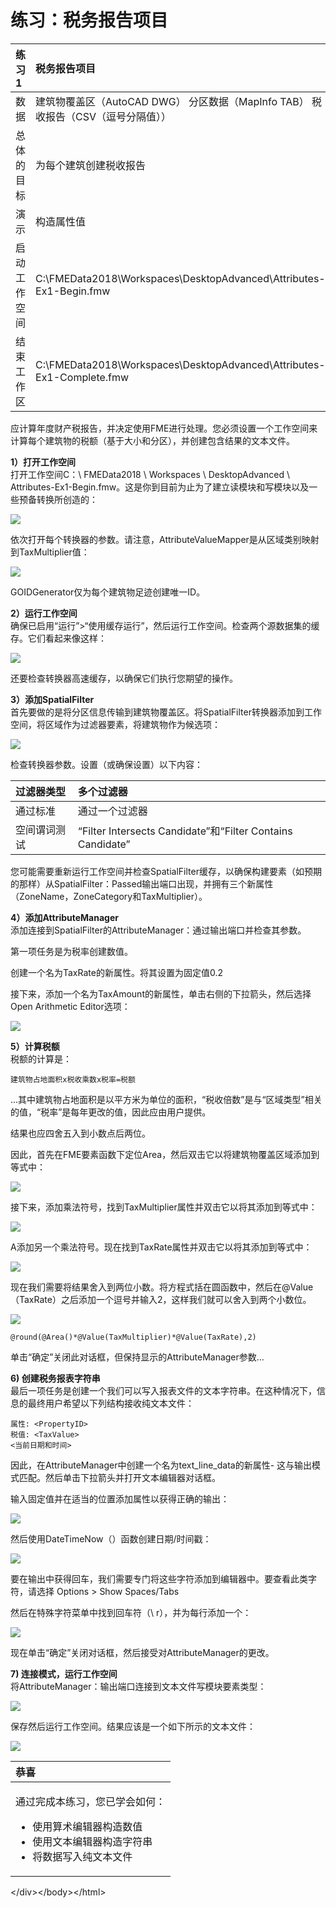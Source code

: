 # 练习：税务报告项目

|  练习1 |  税务报告项目 |
| :--- | :--- |
| 数据 | 建筑物覆盖区（AutoCAD DWG） 分区数据（MapInfo TAB） 税收报告（CSV（逗号分隔值）） |
| 总体的目标 | 为每个建筑创建税收报告 |
| 演示 | 构造属性值 |
| 启动工作空间 | C:\FMEData2018\Workspaces\DesktopAdvanced\Attributes-Ex1-Begin.fmw |
| 结束工作区 | C:\FMEData2018\Workspaces\DesktopAdvanced\Attributes-Ex1-Complete.fmw |

应计算年度财产税报告，并决定使用FME进行处理。您必须设置一个工作空间来计算每个建筑物的税额（基于大小和分区），并创建包含结果的文本文件。

  
**1）打开工作空间**  
打开工作空间C：\ FMEData2018 \ Workspaces \ DesktopAdvanced \ Attributes-Ex1-Begin.fmw。这是你到目前为止为了建立读模块和写模块以及一些预备转换所创造的：

[![](../.gitbook/assets/img1.201.ex1.initialworkspace.png)](https://github.com/domix2000/FMETraining/blob/Desktop-Advanced-2018/DesktopAdvanced1Attributes/Images/Img1.201.Ex1.InitialWorkspace.png)

依次打开每个转换器的参数。请注意，AttributeValueMapper是从区域类别映射到TaxMultiplier值：

[![](../.gitbook/assets/img1.202.ex1.attributevaluemapperparams.png)](https://github.com/domix2000/FMETraining/blob/Desktop-Advanced-2018/DesktopAdvanced1Attributes/Images/Img1.202.Ex1.AttributeValueMapperParams.png)

GOIDGenerator仅为每个建筑物足迹创建唯一ID。

  
**2）运行工作空间**  
确保已启用“运行”&gt;“使用缓存运行”，然后运行工作空间。检查两个源数据集的缓存。它们看起来像这样：

[![](../.gitbook/assets/img1.200.ex1.initialdata.png)](https://github.com/domix2000/FMETraining/blob/Desktop-Advanced-2018/DesktopAdvanced1Attributes/Images/Img1.200.Ex1.InitialData.png)

还要检查转换器高速缓存，以确保它们执行您期望的操作。

  
**3）添加SpatialFilter**  
首先要做的是将分区信息传输到建筑物覆盖区。将SpatialFilter转换器添加到工作空间，将区域作为过滤器要素，将建筑物作为候选项：

[![](../.gitbook/assets/img1.203.ex1.spatialfilteroncanvas.png)](https://github.com/domix2000/FMETraining/blob/Desktop-Advanced-2018/DesktopAdvanced1Attributes/Images/Img1.203.Ex1.SpatialFilterOnCanvas.png)

检查转换器参数。设置（或确保设置）以下内容：

| 过滤器类型 | 多个过滤器 |
| :--- | :--- |
| 通过标准 | 通过一个过滤器 |
| 空间谓词测试 | “Filter Intersects Candidate”和“Filter Contains Candidate” |

您可能需要重新运行工作空间并检查SpatialFilter缓存，以确保构建要素（如预期的那样）从SpatialFilter：Passed输出端口出现，并拥有三个新属性（ZoneName，ZoneCategory和TaxMultiplier）。

  
**4）添加AttributeManager**  
添加连接到SpatialFilter的AttributeManager：通过输出端口并检查其参数。

第一项任务是为税率创建数值。

创建一个名为TaxRate的新属性。将其设置为固定值0.2

接下来，添加一个名为TaxAmount的新属性，单击右侧的下拉箭头，然后选择Open Arithmetic Editor选项：

[![](https://github.com/xuhengxx/FMETraining-1/tree/8f6a5c8abb7fbfdbef1e0e8b81b6c860e9fbbd6d/DesktopAdvanced1Attributes/1.Exercise1_files/Img1.204.Ex1.OpenArithmeticEditorOption.png)](https://github.com/domix2000/FMETraining/blob/Desktop-Advanced-2018/DesktopAdvanced1Attributes/Images/Img1.204.Ex1.OpenArithmeticEditorOption.png)

  
**5）计算税额**  
税额的计算是：

```text
建筑物占地面积x税收乘数x税率=税额
```

...其中建筑物占地面积是以平方米为单位的面积，“税收倍数”是与“区域类型”相关的值，“税率”是每年更改的值，因此应由用户提供。

结果也应四舍五入到小数点后两位。

因此，首先在FME要素函数下定位Area，然后双击它以将建筑物覆盖区域添加到等式中：

[![](../.gitbook/assets/img1.205.ex1.equationareavalue.png)](https://github.com/domix2000/FMETraining/blob/Desktop-Advanced-2018/DesktopAdvanced1Attributes/Images/Img1.205.Ex1.EquationAreaValue.png)

接下来，添加乘法符号，找到TaxMultiplier属性并双击它以将其添加到等式中：

[![](../.gitbook/assets/img1.206.ex1.equationtaxmultipliervalue.png)](https://github.com/domix2000/FMETraining/blob/Desktop-Advanced-2018/DesktopAdvanced1Attributes/Images/Img1.206.Ex1.EquationTaxMultiplierValue.png)

A添加另一个乘法符号。现在找到TaxRate属性并双击它以将其添加到等式中：

[![](../.gitbook/assets/img1.207.ex1.equationtaxratevalue.png)](https://github.com/domix2000/FMETraining/blob/Desktop-Advanced-2018/DesktopAdvanced1Attributes/Images/Img1.207.Ex1.EquationTaxRateValue.png)

现在我们需要将结果舍入到两位小数。将方程式括在圆函数中，然后在@Value（TaxRate）之后添加一个逗号并输入2，这样我们就可以舍入到两个小数位。

[![](../.gitbook/assets/img1.210.ex1.equationrounding.png)](https://github.com/domix2000/FMETraining/blob/Desktop-Advanced-2018/DesktopAdvanced1Attributes/Images/Img1.210.Ex1.EquationRounding.png)

```text
@round(@Area()*@Value(TaxMultiplier)*@Value(TaxRate),2)
```

单击“确定”关闭此对话框，但保持显示的AttributeManager参数...

  
**6\) 创建税务报表字符串**  
最后一项任务是创建一个我们可以写入报表文件的文本字符串。在这种情况下，信息的最终用户希望以下列结构接收纯文本文件：

```text
属性: <PropertyID>
税值: <TaxValue>
<当前日期和时间>
```

因此，在AttributeManager中创建一个名为text\_line\_data的新属性- 这与输出模式匹配。然后单击下拉箭头并打开文本编辑器对话框。

输入固定值并在适当的位置添加属性以获得正确的输出：

[![](../.gitbook/assets/img1.213.ex1.stringcreationinitial.png)](https://github.com/domix2000/FMETraining/blob/Desktop-Advanced-2018/DesktopAdvanced1Attributes/Images/Img1.213.Ex1.StringCreationInitial.png)

然后使用DateTimeNow（）函数创建日期/时间戳：

[![](../.gitbook/assets/img1.214.ex1.stringcreationinitial.png)](https://github.com/domix2000/FMETraining/blob/Desktop-Advanced-2018/DesktopAdvanced1Attributes/Images/Img1.214.Ex1.StringCreationInitial.png)

要在输出中获得回车，我们需要专门将这些字符添加到编辑器中。要查看此类字符，请选择 Options &gt; Show Spaces/Tabs

然后在特殊字符菜单中找到回车符（\ r），并为每行添加一个：

[![](../.gitbook/assets/img1.215.ex1.stringcreationcarriagereturn.png)](https://github.com/domix2000/FMETraining/blob/Desktop-Advanced-2018/DesktopAdvanced1Attributes/Images/Img1.215.Ex1.StringCreationCarriageReturn.png)

现在单击“确定”关闭对话框，然后接受对AttributeManager的更改。

  
**7\) 连接模式，运行工作空间**  
将AttributeManager：输出端口连接到文本文件写模块要素类型：

[![](../.gitbook/assets/img1.216.ex1.mappedschema.png)](https://github.com/domix2000/FMETraining/blob/Desktop-Advanced-2018/DesktopAdvanced1Attributes/Images/Img1.216.Ex1.MappedSchema.png)

保存然后运行工作空间。结果应该是一个如下所示的文本文件：

[![](../.gitbook/assets/img1.217.ex1.finaloutput.png)](https://github.com/domix2000/FMETraining/blob/Desktop-Advanced-2018/DesktopAdvanced1Attributes/Images/Img1.217.Ex1.FinalOutput.png)

<table>
  <thead>
    <tr>
      <th style="text-align:left">恭喜</th>
    </tr>
  </thead>
  <tbody>
    <tr>
      <td style="text-align:left">
        <p>通过完成本练习，您已学会如何：</p>
        <ul>
          <li>使用算术编辑器构造数值</li>
          <li>使用文本编辑器构造字符串</li>
          <li>将数据写入纯文本文件</li>
        </ul>
      </td>
    </tr>
  </tbody>
</table>&lt;/div&gt;&lt;/body&gt;&lt;/html&gt;

